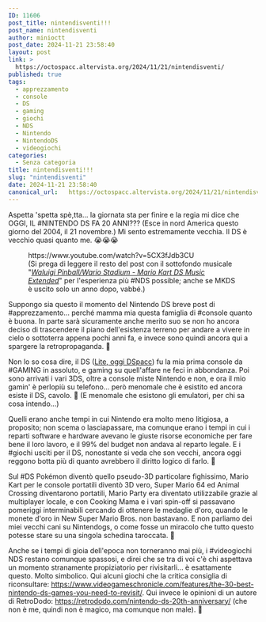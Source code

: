 ```yaml
---
ID: 11606
post_title: nintendisventi!!!
post_name: nintendisventi
author: minioctt
post_date: 2024-11-21 23:58:40
layout: post
link: >
  https://octospacc.altervista.org/2024/11/21/nintendisventi/
published: true
tags:
  - apprezzamento
  - console
  - DS
  - gaming
  - giochi
  - NDS
  - Nintendo
  - NintendoDS
  - videogiochi
categories:
  - Senza categoria
title: nintendisventi!!!
slug: "nintendisventi"
date: 2024-11-21 23:58:40
canonical_url:   https://octospacc.altervista.org/2024/11/21/nintendisventi/
---
```

<!-- wp:paragraph -->
<p markdown="1">Aspetta 'spetta spè,tta... la giornata sta per finire e la regia mi dice che OGGI, IL #NINTENDO DS FA 20 ANNI??? (Esce in nord America questo giorno del 2004, il 21 novembre.) Mi sento estremamente vecchia. Il DS è vecchio quasi quanto me. 😭️😭️😭️</p>
<!-- /wp:paragraph -->

<!-- wp:paragraph -->
<p markdown="1"></p>
<!-- /wp:paragraph -->

<!-- wp:embed {"url":"https://www.youtube.com/watch?v=5CX3fJdb3CU","type":"video","providerNameSlug":"youtube","responsive":true,"className":"wp-embed-aspect-16-9 wp-has-aspect-ratio"} -->
<figure class="wp-block-embed is-type-video is-provider-youtube wp-block-embed-youtube wp-embed-aspect-16-9 wp-has-aspect-ratio"><div class="wp-block-embed__wrapper">
https://www.youtube.com/watch?v=5CX3fJdb3CU
</div><figcaption class="wp-element-caption">(Si prega di leggere il resto del post con il sottofondo musicale "<em><a href="https://www.youtube.com/watch?v=5CX3fJdb3CU">Waluigi Pinball/Wario Stadium - Mario Kart DS Music Extended</a></em>" per l'esperienza più #NDS possible; anche se MKDS è uscito solo un anno dopo, vabbé.)</figcaption></figure>
<!-- /wp:embed -->

<!-- wp:paragraph -->
<p markdown="1"></p>
<!-- /wp:paragraph -->

<!-- wp:paragraph -->
<p markdown="1">Suppongo sia questo il momento del Nintendo DS breve post di #apprezzamento... perché mamma mia questa famiglia di #console quanto è buona. In parte sarà sicuramente anche merito suo se non ho ancora deciso di trascendere il piano dell'esistenza terreno per andare a vivere in cielo o sottoterra appena pochi anni fa, e invece sono quindi ancora qui a spargere la retropropaganda. 🥵️</p>
<!-- /wp:paragraph -->

<!-- wp:paragraph -->
<p markdown="1">Non lo so cosa dire, il DS (<a href="https://sitoctt.octt.eu.org/it/blog/2022-10-31-Storia-antica-del-DSpacc/">Lite, oggi DSpacc</a>) fu la mia prima console da #GAMING in assoluto, e gaming su quell'affare ne feci in abbondanza. Poi sono arrivati i vari 3DS, oltre a console miste Nintendo e non, e ora il mio gamin' è perlopiù su telefono... però menomale che è esistito ed ancora esiste il DS, cavolo. 🙏️ (E menomale che esistono gli emulatori, per chi sa cosa intendo...)</p>
<!-- /wp:paragraph -->

<!-- wp:paragraph -->
<p markdown="1">Quelli erano anche tempi in cui Nintendo era molto meno litigiosa, a proposito; non scema o lasciapassare, ma comunque erano i tempi in cui i reparti software e hardware avevano le giuste risorse economiche per fare bene il loro lavoro, e il 99% del budget non andava al reparto legale. E i #giochi usciti per il DS, nonostante si veda che son vecchi, ancora oggi reggono botta più di quanto avrebbero il diritto logico di farlo. 💖️</p>
<!-- /wp:paragraph -->

<!-- wp:paragraph -->
<p markdown="1">Sul #DS Pokémon diventò quello pseudo-3D particolare fighissimo, Mario Kart per le console portatili diventò 3D vero, Super Mario 64 ed Animal Crossing diventarono portatili, Mario Party era diventato utilizzabile grazie al multiplayer locale, e con Cooking Mama e i vari spin-off si passavano pomeriggi interminabili cercando di ottenere le medaglie d'oro, quando le monete d'oro in New Super Mario Bros. non bastavano. E non parliamo dei miei vecchi cani su Nintendogs, o come fosse un miracolo che tutto questo potesse stare su una singola schedina taroccata. 🤭️</p>
<!-- /wp:paragraph -->

<!-- wp:paragraph -->
<p markdown="1">Anche se i tempi di gioia dell'epoca non torneranno mai più, i #videogiochi NDS restano comunque spassosi, e direi che se tra di voi c'è chi aspettava un momento stranamente propiziatorio per rivisitarli... è esattamente questo. Molto simbolico. Qui alcuni giochi che la critica consiglia di riconsultare: <a href="https://www.videogameschronicle.com/features/the-30-best-nintendo-ds-games-you-need-to-revisit/">https://www.videogameschronicle.com/features/the-30-best-nintendo-ds-games-you-need-to-revisit/</a>. Qui invece le opinioni di un autore di RetroDodo: <a href="https://retrododo.com/nintendo-ds-20th-anniversary/">https://retrododo.com/nintendo-ds-20th-anniversary/</a> (che non è me, quindi non è magico, ma comunque non male). 🌟️</p>
<!-- /wp:paragraph -->